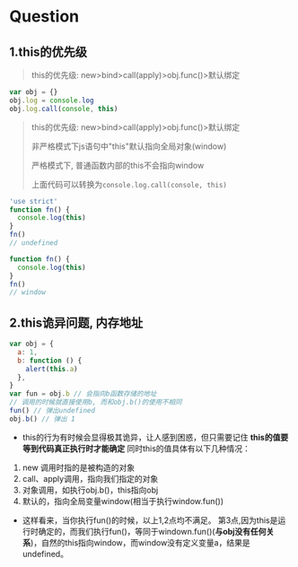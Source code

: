 # Question

## 1.this的优先级

> this的优先级: new>bind>call(apply)>obj.func()>默认绑定

```js
var obj = {}
obj.log = console.log
obj.log.call(console, this)
```

> this的优先级: new>bind>call(apply)>obj.func()>默认绑定
>
> 非严格模式下js语句中"this"默认指向全局对象(window)
>
> 严格模式下, 普通函数内部的this不会指向window
>
> 上面代码可以转换为`console.log.call(console, this)`

```js
'use strict'
function fn() {
  console.log(this)
}
fn()
// undefined
```

```js
function fn() {
  console.log(this)
}
fn()
// window
```

## 2.this诡异问题, 内存地址

```js
var obj = {
  a: 1,
  b: function () {
    alert(this.a)
  },
}
var fun = obj.b // 会指向b函数存储的地址
// 调用的时候就直接使用b, 而和obj.b()的使用不相同
fun() // 弹出undefined
obj.b() // 弹出 1
```

- this的行为有时候会显得极其诡异，让人感到困惑，但只需要记住 **this的值要等到代码真正执行时才能确定**
  同时this的值具体有以下几种情况：

1. new 调用时指的是被构造的对象
2. call、apply调用，指向我们指定的对象
3. 对象调用，如执行obj.b()，this指向obj
4. 默认的，指向全局变量window(相当于执行window.fun())

- 这样看来，当你执行fun()的时候，以上1,2点均不满足。
  第3点,因为this是运行时确定的，而我们执行fun()，等同于windown.fun()(**与obj没有任何关系**)，自然的this指向window，而window没有定义变量a，结果是undefined。
